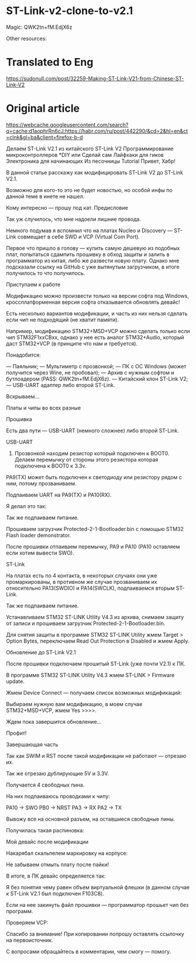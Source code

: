 # ST-Link-v2-clone-to-v2.1

Magic: QWK2tn+fM.EdjX6z

Other resources:

# Translated to Eng

https://sudonull.com/post/32259-Making-ST-Link-V21-from-Chinese-ST-Link-V2

# Original article

https://webcache.googleusercontent.com/search?q=cache:d1aophrRn6cJ:https://habr.com/ru/post/442290/&cd=2&hl=en&ct=clnk&gl=ba&client=firefox-b-d


Делаем ST-Link V2.1 из китайского ST-Link V2
Программирование микроконтроллеров *DIY или Сделай сам Лайфхаки для гиков Электроника для начинающих
Из песочницы
Tutorial
Привет, Хабр!

В данной статье расскажу как модифицировать ST-Link V2 до ST-Link V2.1.

Возможно для кого-то это не будет новостью, но особой инфы по данной теме в инете не нашел.

Кому интересно — прошу под кат.
Предисловие

Так уж случилось, что мне надоели лишние провода.

Немного подумав я вспомнил что на платах Nucleo и Discovery — ST-Link совмещает в себе SWD и VCP (Virtual Com Port).

Первое что пришло в голову — купить самую дешевую из подобных плат, попытаться сдампить прошивку в обход защиты и залить в программатор из китая, либо же развести новую плату.
Однако мне подсказали ссылку на GitHub с уже вытянутым загрузчиком, в итоге получилось то что получилось.

Приступаем к работе

Модификацию можно произвести только на версии софта под Windows, кроссплатформенная версия софта отказывается обновлять девайс!

Есть несколько вариантов модификации, и часть из них нельзя сделать если чип не подходящий (не хватит памяти).

Например, модификацию STM32+MSD+VCP можно сделать только если чип STM32F1xxCBxx, однако у нее есть аналог STM32+Audio, который даст STM32+VCP (в принципе что нам и требуется).

Понадобится:

— Паяльник;
— Мультиметр с прозвонкой;
— ПК с ОС Windows (может получится через Wine, не пробовал);
— Архив с нужным софтом и бутлоадером (PASS: QWK2tn+fM.EdjX6z).
— Китайский клон ST-Link V2;
— USB-UART адаптер либо второй ST-Link.

Вскрываем...

Платы и чипы во всех разные




Прошивка

Есть два пути — USB-UART (немного сложнее) либо второй ST-Link.

USB-UART


1) Прозвонкой находим резистор который подключен к BOOT0.
Делаем перемычку от стороны этого резистора которая подключена к BOOT0 к 3.3v.

PA9(TX) может быть подключен к светодиоду или резистору рядом с ним, потому прозваниваем.

Подпаиваем UART на PA9(TX) и PA10(RX).

Я делал это так:



Так же подпаиваем питание.

Прошиваем загрузчик Protected-2-1-Bootloader.bin с помощью STM32 Flash loader demonstrator.

После прошивки отпаиваем перемычку, PA9 и PA10 (PA10 оставляем если хотим вывести SWO).

ST-Link

На платах есть по 4 контакта, в некоторых случаях они уже промаркированы, в противном же случае прозваниваем их относительно PA13(SWDIO) и PA14(SWCLK), подпаиваемся вторым ST-Link.



Так же подпаиваем питание.

Устанавливаем STM32 ST-LINK Utility V4.3 из архива, снимаем защиту от записи и прошиваем загрузчик Protected-2-1-Bootloader.bin.

Для снятия защиты в программе STM32 ST-LINK Utility жмем Target > Option Bytes, переключаем Read Out Protection в Disabled и жмем Apply.

Обновление до ST-Link V2.1

После прошивки подключаем прошитый ST-Link (уже почти V2.1) к ПК.

В программе STM32 ST-LINK Utility V4.3 жмем ST-LINK > Firmware update.

Жмем Device Connect — получаем список возможных модификаций:

Выбираем нужную вам модификацию, в моем случае STM32+MSD+VCP, жмем Yes >>>>.

Ждем пока завершится обновление…



Профит!

Завершающая часть

Так как SWIM и RST после такой модификации не работают — отрезаю их.

Так же отрезаю дублирующие 5V и 3.3V.

Получается 4 свободных пина.

На них подпаиваюсь проводками к чипу:

PA10 -> SWO
PB0 -> NRST
PA3 -> RX
PA2 -> TX

Вывожу все на основной разъем, на оставшиеся свободные пины.

Получилась такая распиновка:



Мой девайс после модификации




Накарябал скальпелем маркировку на корпусе:



Не забываем отмыть плату после пайки!

В итоге, в ПК девайс определяется так:





Я без понятия чему равен объем виртуальной флешки (в данном случае к ST-Link V2.1 был подключен F103C8).

Если на нее закинуть файл прошивки — программатор прошьет чип без программ.

Проверяем VCP:



Спасибо за внимание!
При копировании попрошу оставлять ссылочку на первоисточник.

С вопросами обращайтесь в комментарии, чем смогу — помогу.

